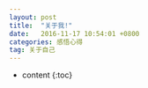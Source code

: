 ```yaml
---
layout: post
title:  "关于我!"
date:   2016-11-17 10:54:01 +0800
categories: 感悟心得
tag: 关于自己
---
```


* content
{:toc}


